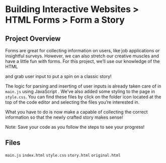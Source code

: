 # Building Interactive Websites > HTML Forms > Form a Story
## Project Overview
Forms are great for collecting information on users, like job applications or 
insightful surveys. However, we can also stretch our creative muscles and have 
a little fun with forms. For this project, we’ll use our knowledge of the HTML 
<form> and grab user input to put a spin on a classic story!

The logic for parsing and inserting of user inputs is already taken care of in 
`main.js` using JavaScript . We’ve also added some styling to the page in 
`style.css`. You can find these files by click on the folder icon located at the
top of the code editor and selecting the files you’re interested in.

What you have to do is now make a <form> capable of collecting the correct 
information so that the newly crafted story makes sense!

Note: Save your code as you follow the steps to see your progress!

## Files
`main.js`
`index.html`
`style.css`
`story.html`
`original.html`